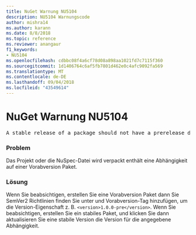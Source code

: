 ```yaml
---
title: NuGet Warnung NU5104
description: NU5104 Warnungscode
author: mishra14
ms.author: karann
ms.date: 8/8/2018
ms.topic: reference
ms.reviewer: anangaur
f1_keywords:
- NU5104
ms.openlocfilehash: cdbbc08f4a6cf78d08a898aa1021fd7c7115f360
ms.sourcegitcommit: 1d1406764c6af5fb7801d462e0c4afc9092fa569
ms.translationtype: MT
ms.contentlocale: de-DE
ms.lasthandoff: 09/04/2018
ms.locfileid: "43549614"
---
```

# <a name="nuget-warning-nu5104"></a>NuGet Warnung NU5104
<pre>A stable release of a package should not have a prerelease dependency. Either modify the version spec of dependency "NuGet.Versioning [4.7.0-preview4.5065, )" or update the version field in the nuspec.</pre>

### <a name="issue"></a>Problem

Das Projekt oder die NuSpec-Datei wird verpackt enthält eine Abhängigkeit auf einer Vorabversion Paket.


### <a name="solution"></a>Lösung

Wenn Sie beabsichtigen, erstellen Sie eine Vorabversion Paket dann Sie SemVer2 Richtlinien finden Sie unter und Vorabversion-Tag hinzufügen, um die Version-Eigenschaft z. B. `<version>1.0.0-pre</version>`. Wenn Sie beabsichtigen, erstellen Sie ein stabiles Paket, und klicken Sie dann aktualisieren Sie eine stabile Version die Version für die angegebene Abhängigkeit.

